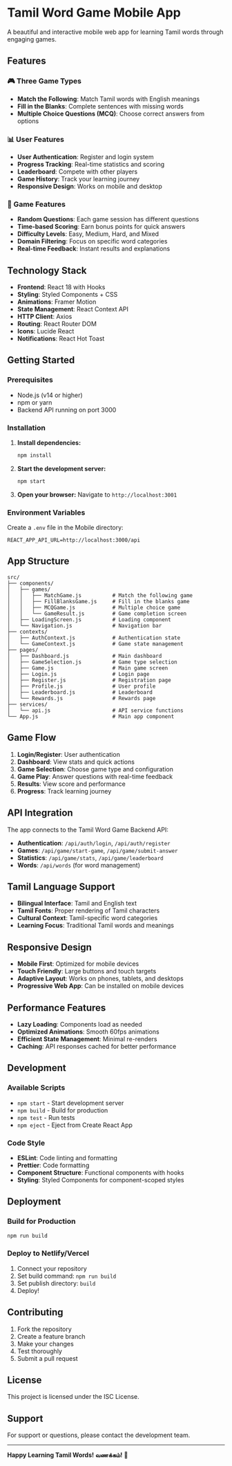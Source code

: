 # Tamil Word Game Mobile App

A beautiful and interactive mobile web app for learning Tamil words through engaging games.

## Features

### 🎮 Three Game Types
- **Match the Following**: Match Tamil words with English meanings
- **Fill in the Blanks**: Complete sentences with missing words
- **Multiple Choice Questions (MCQ)**: Choose correct answers from options

### 📊 User Features
- **User Authentication**: Register and login system
- **Progress Tracking**: Real-time statistics and scoring
- **Leaderboard**: Compete with other players
- **Game History**: Track your learning journey
- **Responsive Design**: Works on mobile and desktop

### 🎯 Game Features
- **Random Questions**: Each game session has different questions
- **Time-based Scoring**: Earn bonus points for quick answers
- **Difficulty Levels**: Easy, Medium, Hard, and Mixed
- **Domain Filtering**: Focus on specific word categories
- **Real-time Feedback**: Instant results and explanations

## Technology Stack

- **Frontend**: React 18 with Hooks
- **Styling**: Styled Components + CSS
- **Animations**: Framer Motion
- **State Management**: React Context API
- **HTTP Client**: Axios
- **Routing**: React Router DOM
- **Icons**: Lucide React
- **Notifications**: React Hot Toast

## Getting Started

### Prerequisites
- Node.js (v14 or higher)
- npm or yarn
- Backend API running on port 3000

### Installation

1. **Install dependencies:**
   ```bash
   npm install
   ```

2. **Start the development server:**
   ```bash
   npm start
   ```

3. **Open your browser:**
   Navigate to `http://localhost:3001`

### Environment Variables

Create a `.env` file in the Mobile directory:
```env
REACT_APP_API_URL=http://localhost:3000/api
```

## App Structure

```
src/
├── components/
│   ├── games/
│   │   ├── MatchGame.js          # Match the following game
│   │   ├── FillBlanksGame.js     # Fill in the blanks game
│   │   ├── MCQGame.js            # Multiple choice game
│   │   └── GameResult.js         # Game completion screen
│   ├── LoadingScreen.js          # Loading component
│   └── Navigation.js             # Navigation bar
├── contexts/
│   ├── AuthContext.js            # Authentication state
│   └── GameContext.js            # Game state management
├── pages/
│   ├── Dashboard.js              # Main dashboard
│   ├── GameSelection.js          # Game type selection
│   ├── Game.js                   # Main game screen
│   ├── Login.js                  # Login page
│   ├── Register.js               # Registration page
│   ├── Profile.js                # User profile
│   ├── Leaderboard.js            # Leaderboard
│   └── Rewards.js                # Rewards page
├── services/
│   └── api.js                    # API service functions
└── App.js                        # Main app component
```

## Game Flow

1. **Login/Register**: User authentication
2. **Dashboard**: View stats and quick actions
3. **Game Selection**: Choose game type and configuration
4. **Game Play**: Answer questions with real-time feedback
5. **Results**: View score and performance
6. **Progress**: Track learning journey

## API Integration

The app connects to the Tamil Word Game Backend API:

- **Authentication**: `/api/auth/login`, `/api/auth/register`
- **Games**: `/api/game/start-game`, `/api/game/submit-answer`
- **Statistics**: `/api/game/stats`, `/api/game/leaderboard`
- **Words**: `/api/words` (for word management)

## Tamil Language Support

- **Bilingual Interface**: Tamil and English text
- **Tamil Fonts**: Proper rendering of Tamil characters
- **Cultural Context**: Tamil-specific word categories
- **Learning Focus**: Traditional Tamil words and meanings

## Responsive Design

- **Mobile First**: Optimized for mobile devices
- **Touch Friendly**: Large buttons and touch targets
- **Adaptive Layout**: Works on phones, tablets, and desktops
- **Progressive Web App**: Can be installed on mobile devices

## Performance Features

- **Lazy Loading**: Components load as needed
- **Optimized Animations**: Smooth 60fps animations
- **Efficient State Management**: Minimal re-renders
- **Caching**: API responses cached for better performance

## Development

### Available Scripts

- `npm start` - Start development server
- `npm build` - Build for production
- `npm test` - Run tests
- `npm eject` - Eject from Create React App

### Code Style

- **ESLint**: Code linting and formatting
- **Prettier**: Code formatting
- **Component Structure**: Functional components with hooks
- **Styling**: Styled Components for component-scoped styles

## Deployment

### Build for Production

```bash
npm run build
```

### Deploy to Netlify/Vercel

1. Connect your repository
2. Set build command: `npm run build`
3. Set publish directory: `build`
4. Deploy!

## Contributing

1. Fork the repository
2. Create a feature branch
3. Make your changes
4. Test thoroughly
5. Submit a pull request

## License

This project is licensed under the ISC License.

## Support

For support or questions, please contact the development team.

---

**Happy Learning Tamil Words! வணக்கம்!** 🎉
